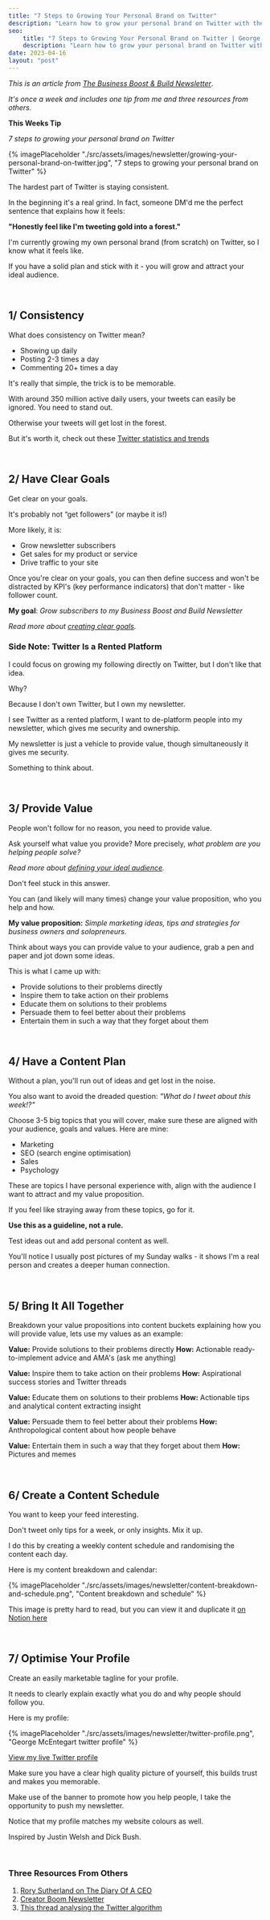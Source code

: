 ```yaml
---
title: "7 Steps to Growing Your Personal Brand on Twitter"
description: "Learn how to grow your personal brand on Twitter with these 7 easy steps. From optimizing your profile to engaging with your audience, and content to post."
seo:
    title: "7 Steps to Growing Your Personal Brand on Twitter | George Mc"
    description: "Learn how to grow your personal brand on Twitter with these 7 easy steps. From optimizing your profile to engaging with your audience, and content to post."
date: 2023-04-16
layout: "post"
---
```


*This is an article from [The Business Boost & Build Newsletter](/newsletter)*. 

*It's once a week and includes one tip from me and three resources from others.*

**This Weeks Tip**

*7 steps to growing your personal brand on Twitter*

{% imagePlaceholder "./src/assets/images/newsletter/growing-your-personal-brand-on-twitter.jpg", "7 steps to growing your personal brand on Twitter" %}

The hardest part of Twitter is staying consistent.

In the beginning it's a real grind. In fact, someone DM'd me the perfect sentence that explains how it feels:

**"Honestly feel like I'm tweeting gold into a forest."**

I'm currently growing my own personal brand (from scratch) on Twitter, so I know what it feels like.

If you have a solid plan and stick with it - you will grow and attract your ideal audience.


&nbsp;
## 1/ Consistency

What does consistency on Twitter mean?

- Showing up daily
- Posting 2-3 times a day
- Commenting 20+ times a day

It's really that simple, the trick is to be memorable.

With around 350 million active daily users, your tweets can easily be ignored. You need to stand out.

Otherwise your tweets will get lost in the forest.

But it's worth it, check out these [Twitter statistics and trends](https://datareportal.com/essential-twitter-stats)


&nbsp;
## 2/ Have Clear Goals

Get clear on your goals.

It's probably not “get followers” (or maybe it is!)

More likely, it is:

- Grow newsletter subscribers
- Get sales for my product or service
- Drive traffic to your site

Once you're clear on your goals, you can then define success and won't be distracted by KPI's (key performance indicators) that don't matter - like follower count.

**My goal**: *Grow subscribers to my Business Boost and Build Newsletter*

*Read more about [creating clear goals](https://georgemc.net/newsletters/how-to-create-clear-goals-and-build-a-successful-online-business/).*


### Side Note: Twitter Is a Rented Platform

I could focus on growing my following directly on Twitter, but I don't like that idea.

Why?

Because I don't own Twitter, but I own my newsletter.

I see Twitter as a rented platform, I want to de-platform people into my newsletter, which gives me security and ownership.

My newsletter is just a vehicle to provide value, though simultaneously it gives me security.

Something to think about.

&nbsp;
## 3/ Provide Value

People won't follow for no reason, you need to provide value.

Ask yourself what value you provide? More precisely, *what problem are you helping people solve?*

*Read more about [defining your ideal audience](https://georgemc.net/newsletters/how-to-define-your-target-audience-and-craft-messaging-that-will-attract-them/).*

Don't feel stuck in this answer.

You can (and likely will many times) change your value proposition, who you help and how.

**My value proposition:** *Simple marketing ideas, tips and strategies for business owners and solopreneurs.*

Think about ways you can provide value to your audience, grab a pen and paper and jot down some ideas.

This is what I came up with:

- Provide solutions to their problems directly
- Inspire them to take action on their problems
- Educate them on solutions to their problems
- Persuade them to feel better about their problems
- Entertain them in such a way that they forget about them

&nbsp;
## 4/ Have a Content Plan

Without a plan, you'll run out of ideas and get lost in the noise.

You also want to avoid the dreaded question: *"What do I tweet about this week!?"*

Choose 3-5 big topics that you will cover, make sure these are aligned with your audience, goals and values. Here are mine:

- Marketing
- SEO (search engine optimisation)
- Sales
- Psychology

These are topics I have personal experience with, align with the audience I want to attract and my value proposition.

If you feel like straying away from these topics, go for it.

**Use this as a guideline, not a rule.**

Test ideas out and add personal content as well.

You'll notice I usually post pictures of my Sunday walks - it shows I'm a real person and creates a deeper human connection.

&nbsp;
## 5/ Bring It All Together

Breakdown your value propositions into content buckets explaining how you will provide value, lets use my values as an example:

**Value:** Provide solutions to their problems directly
**How:** Actionable ready-to-implement advice and AMA's (ask me anything)

**Value:** Inspire them to take action on their problems
**How:** Aspirational success stories and Twitter threads

**Value:** Educate them on solutions to their problems
**How:** Actionable tips and analytical content extracting insight

**Value:** Persuade them to feel better about their problems
**How:** Anthropological content about how people behave

**Value:** Entertain them in such a way that they forget about them
**How:** Pictures and memes


&nbsp;
## 6/ Create a Content Schedule

You want to keep your feed interesting.

Don't tweet only tips for a week, or only insights. Mix it up.

I do this by creating a weekly content schedule and randomising the content each day.

Here is my content breakdown and calendar:

{% imagePlaceholder "./src/assets/images/newsletter/content-breakdown-and-schedule.png", "Content breakdown and schedule" %}

This image is pretty hard to read, but you can view it and duplicate it [on Notion here](https://picturesque-rook-66c.notion.site/Content-Breakdown-and-Schedule-38d1d51753ef49658a6667118c0ecf94)


&nbsp;
## 7/ Optimise Your Profile

Create an easily marketable tagline for your profile.

It needs to clearly explain exactly what you do and why people should follow you.

Here is my profile:

{% imagePlaceholder "./src/assets/images/newsletter/twitter-profile.png", "George McEntegart twitter profile" %}

[View my live Twitter profile](https://twitter.com/geerodge)

Make sure you have a clear high quality picture of yourself, this builds trust and makes you memorable.

Make use of the banner to promote how you help people, I take the opportunity to push my newsletter.

Notice that my profile matches my website colours as well.

Inspired by Justin Welsh and Dick Bush.

&nbsp;
### Three Resources From Others

1. [Rory Sutherland on The Diary Of A CEO](https://youtu.be/Hz3RWxJck68)
2. [Creator Boom Newsletter](https://creatorboom.com/)
3. [This thread analysing the Twitter algorithm](https://twitter.com/aakashg0/status/1641976869460275201)